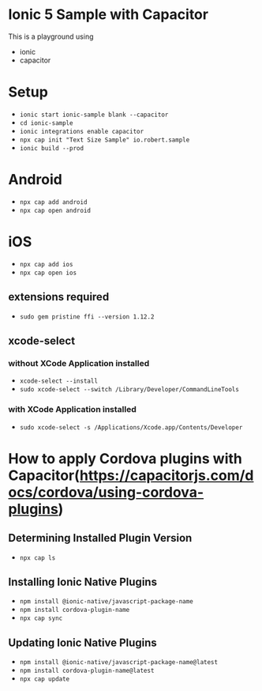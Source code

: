 # Ionic 5 Sample with Capacitor
This is a playground using 
- ionic
- capacitor
# Setup
- `ionic start ionic-sample blank --capacitor`
- `cd ionic-sample`
- `ionic integrations enable capacitor`
- `npx cap init "Text Size Sample" io.robert.sample`
- `ionic build --prod`

# Android
- `npx cap add android`
- `npx cap open android`

# iOS
- `npx cap add ios`
- `npx cap open ios`

## extensions required
- `sudo gem pristine ffi --version 1.12.2`

## xcode-select
### without XCode Application installed
- `xcode-select --install`
- `sudo xcode-select --switch /Library/Developer/CommandLineTools`

### with XCode Application installed
- `sudo xcode-select -s /Applications/Xcode.app/Contents/Developer`

# How to apply Cordova plugins with Capacitor(https://capacitorjs.com/docs/cordova/using-cordova-plugins)
## Determining Installed Plugin Version
- `npx cap ls`

## Installing Ionic Native Plugins
- `npm install @ionic-native/javascript-package-name`
- `npm install cordova-plugin-name`
- `npx cap sync`

## Updating Ionic Native Plugins
- `npm install @ionic-native/javascript-package-name@latest`
- `npm install cordova-plugin-name@latest`
- `npx cap update`